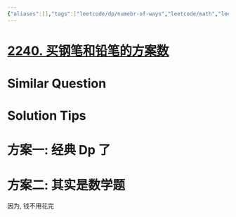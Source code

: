 ```yaml
---
{"aliases":[],"tags":["leetcode/dp/numebr-of-ways","leetcode/math","leetcode/unsolved"],"review-dates":[],"dg-publish":true,"difficulty":"medium","date-created":"2023-09-01-Fri, 9:09:52 am","date-modified":"2023-09-02-Sat, 2:40:35 pm","permalink":"/programming/basic/leetcode/2240. 买钢笔和铅笔的方案数/","dgPassFrontmatter":true}
---
```



# [2240. 买钢笔和铅笔的方案数](https://leetcode.cn/problems/number-of-ways-to-buy-pens-and-pencils/)

# Similar Question

# Solution Tips

# 方案一: 经典 Dp 了

# 方案二: 其实是数学题

因为, 钱不用花完
